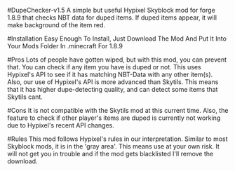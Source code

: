 #DupeChecker-v1.5
A simple but useful Hypixel Skyblock mod for forge 1.8.9 that checks NBT data for duped items. If duped items appear, it will make background of the item red.

#Installation
Easy Enough To Install, Just Download The Mod And Put It Into Your Mods Folder In .minecraft For 1.8.9

#Pros
Lots of people have gotten wiped, but with this mod, you can prevent that. You can check if any item you have is duped or not. This uses Hypixel's API to see if it has matching NBT-Data with any other item(s). Also, our use of Hypixel's API is more advanced than Skytils. This means that it has higher dupe-detecting quality, and can detect some items that Skytils cant.

#Cons
It is not compatible with the Skytils mod at this current time. Also, the feature to check if other player's items are duped is currently not working due to Hypixel's recent API changes.

#Rules
This mod follows Hypixel's rules in our interpretation. Similar to most Skyblock mods, it is in the 'gray area'. This means use at your own risk. It will not get you in trouble and if the mod gets blacklisted I'll remove the download.


